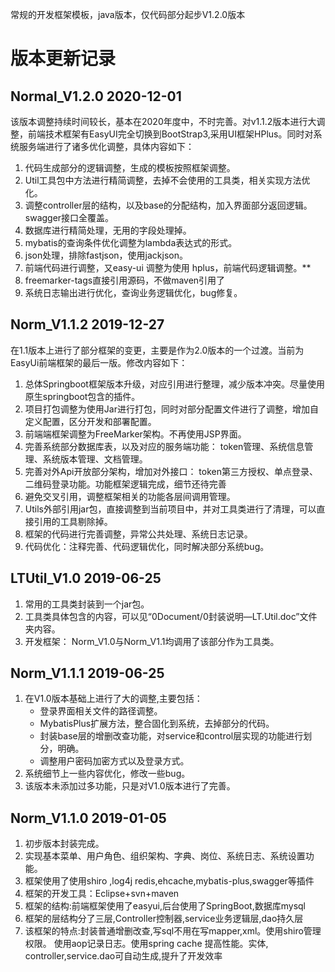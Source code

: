 常规的开发框架模板，java版本，仅代码部分起步V1.2.0版本



# 版本更新记录

## Normal_V1.2.0 2020-12-01

该版本调整持续时间较长，基本在2020年度中，不时完善。对v1.1.2版本进行大调整，前端技术框架有EasyUI完全切换到BootStrap3,采用UI框架HPlus。同时对系统服务端进行了诸多优化调整，具体内容如下：

1. 代码生成部分的逻辑调整，生成的模板按照框架调整。
2. Util工具包中方法进行精简调整，去掉不会使用的工具类，相关实现方法优化。
3. 调整controller层的结构，以及base的分配结构，加入界面部分返回逻辑。swagger接口全覆盖。
4. 数据库进行精简处理，无用的字段处理掉。
5. mybatis的查询条件优化调整为lambda表达式的形式。
6. json处理，排除fastjson，使用jackjson。
7. 前端代码进行调整，又easy-ui 调整为使用 hplus，前端代码逻辑调整。**
8. freemarker-tags直接引用源码，不做maven引用了
2. 系统日志输出进行优化，查询业务逻辑优化，bug修复。

## Norm_V1.1.2 2019-12-27

在1.1版本上进行了部分框架的变更，主要是作为2.0版本的一个过渡。当前为EasyUi前端框架的最后一版。修改内容如下：
1. 总体Springboot框架版本升级，对应引用进行整理，减少版本冲突。尽量使用原生springboot包含的插件。
2. 项目打包调整为使用Jar进行打包，同时对部分配置文件进行了调整，增加自定义配置，区分开发和部署配置。
3. 前端端框架调整为FreeMarker架构。不再使用JSP界面。
4. 完善系统部分数据库表，以及对应的服务端功能： token管理、系统信息管理、系统版本管理、文档管理。
5. 完善对外Api开放部分架构，增加对外接口： token第三方授权、单点登录、二维码登录功能。功能框架逻辑完成，细节还待完善
6. 避免交叉引用，调整框架相关的功能各层间调用管理。
7. Utils外部引用jar包，直接调整到当前项目中，并对工具类进行了清理，可以直接引用的工具剔除掉。
8. 框架的代码进行完善调整，异常公共处理、系统日志记录。
9. 代码优化：注释完善、代码逻辑优化，同时解决部分系统bug。

## LTUtil_V1.0 2019-06-25

1. 常用的工具类封装到一个jar包。
2. 工具类具体包含的内容，可以见“0Document/0封装说明—LT.Util.doc”文件夹内容。
3. 开发框架： Norm_V1.0与Norm_V1.1均调用了该部分作为工具类。

## Norm_V1.1.1 2019-06-25

1. 在V1.0版本基础上进行了大的调整,主要包括：
    * 登录界面相关文件的路径调整。
    * MybatisPlus扩展方法，整合固化到系统，去掉部分的代码。
    * 封装base层的增删改查功能，对service和control层实现的功能进行划分，明确。
    * 调整用户密码加密方式以及登录方式。
2. 系统细节上一些内容优化，修改一些bug。
3. 该版本未添加过多功能，只是对V1.0版本进行了完善。

## Norm_V1.1.0 2019-01-05

1. 初步版本封装完成。
2. 实现基本菜单、用户角色、组织架构、字典、岗位、系统日志、系统设置功能。
3. 框架使用了使用shiro ,log4j redis,ehcache,mybatis-plus,swagger等插件
4. 框架的开发工具：Eclipse+svn+maven
5. 框架的结构:前端框架使用了easyui,后台使用了SpringBoot,数据库mysql
6. 框架的层结构分了三层,Controller控制器,service业务逻辑层,dao持久层
7. 该框架的特点:封装普通增删改查,写sql不用在写mapper,xml。使用shiro管理权限。
使用aop记录日志。使用spring cache 提高性能。实体, controller,service.dao可自动生成,提升了开发效率
